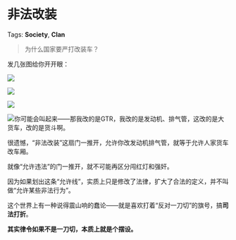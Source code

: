 # 非法改装

Tags: **Society**, **Clan**

> 为什么国家要严打改装车？



发几张图给你开开眼：

![](https://picx.zhimg.com/50/v2-4345b7bbbe64d9266e4a7c3277c9d1ab_720w.jpg?source=1940ef5c)  


![](https://pic1.zhimg.com/50/v2-1180bed6c455ddf13e9781f498bfc1ec_720w.jpg?source=1940ef5c)  


![](https://picx.zhimg.com/50/v2-be21bd678a67872f0cb4f97a7aee08e0_720w.jpg?source=1940ef5c)  


![](https://pic1.zhimg.com/50/v2-0d1aa8fa00122085df320f174b7dc625_720w.jpg?source=1940ef5c)你可能会叫起来——那我改的是GTR，我改的是发动机、排气管，这改的是大货车，改的是货斗啊。

  


很遗憾，“非法改装”这扇门一推开，允许你改发动机排气管，就等于允许人家货车改车厢。

就像“允许违法”的门一推开，就不可能再区分闯红灯和强奸。

因为如果划出这条“允许线”，实质上只是修改了法律，扩大了合法的定义，并不叫做“允许某些非法行为”。

这个世界上有一种说得震山响的蠢论——就是喜欢打着“反对一刀切”的旗号，搞**司法打折**。

**其实律令如果不是一刀切，本质上就是个摆设。**



